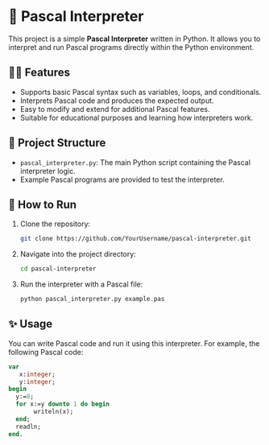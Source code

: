 # 🐍 Pascal Interpreter

This project is a simple **Pascal Interpreter** written in Python. It allows you to interpret and run Pascal programs directly within the Python environment.

## 🧑‍💻 Features
- Supports basic Pascal syntax such as variables, loops, and conditionals.
- Interprets Pascal code and produces the expected output.
- Easy to modify and extend for additional Pascal features.
- Suitable for educational purposes and learning how interpreters work.

## 📂 Project Structure
- `pascal_interpreter.py`: The main Python script containing the Pascal interpreter logic.
- Example Pascal programs are provided to test the interpreter.

## 🚀 How to Run

1. Clone the repository:
    ```bash
    git clone https://github.com/YourUsername/pascal-interpreter.git
    ```

2. Navigate into the project directory:
    ```bash
    cd pascal-interpreter
    ```

3. Run the interpreter with a Pascal file:
    ```bash
    python pascal_interpreter.py example.pas
    ```

## ✨ Usage

You can write Pascal code and run it using this interpreter. For example, the following Pascal code:

```pascal
var
   x:integer;
   y:integer;
begin
  y:=8;
  for x:=y downto 1 do begin
       writeln(x);
  end;
  readln;
end.
